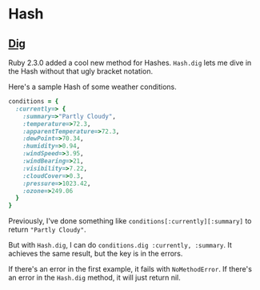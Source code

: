 # Hash

## [Dig](http://ruby-doc.org/core-2.3.0/Hash.html#method-i-dig)

Ruby 2.3.0 added a cool new method for Hashes. `Hash.dig` lets me dive in the Hash without that ugly bracket notation.

Here's a sample Hash of some weather conditions.

```ruby
conditions = {
  :currently=> {
    :summary=>"Partly Cloudy",
    :temperature=>72.3,
    :apparentTemperature=>72.3,
    :dewPoint=>70.34,
    :humidity=>0.94,
    :windSpeed=>3.95,
    :windBearing=>21,
    :visibility=>7.22,
    :cloudCover=>0.3,
    :pressure=>1023.42,
    :ozone=>249.06
  }
}
```

Previously, I've done something like `conditions[:currently][:summary]` to return `"Partly Cloudy"`.

But with `Hash.dig`, I can do `conditions.dig :currently, :summary`. It achieves the same result, but the key is in the errors.

If there's an error in the first example, it fails with `NoMethodError`. If there's an error in the `Hash.dig` method, it will just return nil.
